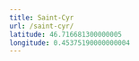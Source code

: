 ```yaml
---
title: Saint-Cyr
url: /saint-cyr/
latitude: 46.716681300000005
longitude: 0.45375190000000004
---
```

